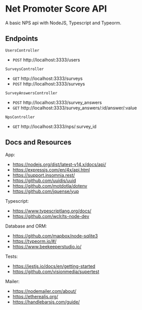 # Net Promoter Score API

A basic NPS api with NodeJS, Typescript and Typeorm.

## Endpoints

`UsersController`

- `POST` http://localhost:3333/users

`SurveysController`

- `GET` http://localhost:3333/surveys
- `POST` http://localhost:3333/surveys

`SurveyAnswersController`

- `POST` http://localhost:3333/survey_answers
- `GET` http://localhost:3333/survey_answers/:id/answer/:value

`NpsController`

- `GET` http://localhost:3333/nps/:survey_id

## Docs and Resources

App:

- https://nodejs.org/dist/latest-v14.x/docs/api/
- https://expressjs.com/en/4x/api.html
- https://support.insomnia.rest/
- https://github.com/uuidjs/uuid
- https://github.com/motdotla/dotenv
- https://github.com/jquense/yup

Typescript:

- https://www.typescriptlang.org/docs/
- https://github.com/wclr/ts-node-dev

Database and ORM:

- https://github.com/mapbox/node-sqlite3
- https://typeorm.io/#/
- https://www.beekeeperstudio.io/

Tests:

- https://jestjs.io/docs/en/getting-started
- https://github.com/visionmedia/supertest

Mailer:

- https://nodemailer.com/about/
- https://etherealjs.org/
- https://handlebarsjs.com/guide/
